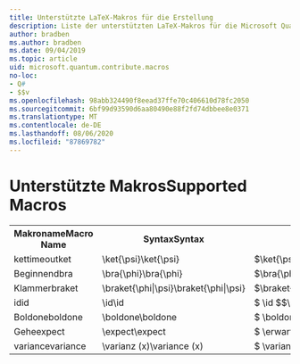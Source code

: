 ```yaml
---
title: Unterstützte LaTeX-Makros für die Erstellung
description: Liste der unterstützten LaTeX-Makros für die Microsoft Quantum Development Kit-Dokumentation.
author: bradben
ms.author: bradben
ms.date: 09/04/2019
ms.topic: article
uid: microsoft.quantum.contribute.macros
no-loc:
- Q#
- $$v
ms.openlocfilehash: 98abb324490f8eead37ffe70c406610d78fc2050
ms.sourcegitcommit: 6bf99d93590d6aa80490e88f2fd74dbbee8e0371
ms.translationtype: MT
ms.contentlocale: de-DE
ms.lasthandoff: 08/06/2020
ms.locfileid: "87869782"
---
```

# <a name="supported-macros"></a><span data-ttu-id="68398-103">Unterstützte Makros</span><span class="sxs-lookup"><span data-stu-id="68398-103">Supported Macros</span></span>

<table>
<tr><th><span data-ttu-id="68398-104">Makroname</span><span class="sxs-lookup"><span data-stu-id="68398-104">Macro Name</span></span></th><th><span data-ttu-id="68398-105">Syntax</span><span class="sxs-lookup"><span data-stu-id="68398-105">Syntax</span></span></th><th><span data-ttu-id="68398-106">Ergebnisse</span><span class="sxs-lookup"><span data-stu-id="68398-106">Results</span></span></th></tr>
<tr><td><span data-ttu-id="68398-107">kettimeout</span><span class="sxs-lookup"><span data-stu-id="68398-107">ket</span></span></td><td><span data-ttu-id="68398-108">\ket{\psi}</span><span class="sxs-lookup"><span data-stu-id="68398-108">\ket{\psi}</span></span></td><td><span data-ttu-id="68398-109">$\ket{\psi}$</span><span class="sxs-lookup"><span data-stu-id="68398-109">$\ket{\psi}$</span></span></td></tr>
<tr><td><span data-ttu-id="68398-110">Beginnend</span><span class="sxs-lookup"><span data-stu-id="68398-110">bra</span></span></td><td><span data-ttu-id="68398-111">\bra{\phi}</span><span class="sxs-lookup"><span data-stu-id="68398-111">\bra{\phi}</span></span></td><td><span data-ttu-id="68398-112">$\bra{\phi}$</span><span class="sxs-lookup"><span data-stu-id="68398-112">$\bra{\phi}$</span></span></td></tr>
<tr><td><span data-ttu-id="68398-113">Klammer</span><span class="sxs-lookup"><span data-stu-id="68398-113">braket</span></span></td><td><span data-ttu-id="68398-114">\braket{\phi|\psi}</span><span class="sxs-lookup"><span data-stu-id="68398-114">\braket{\phi|\psi}</span></span></td><td><span data-ttu-id="68398-115">$\braket{\phi|\psi}$</span><span class="sxs-lookup"><span data-stu-id="68398-115">$\braket{\phi|\psi}$</span></span></td></tr>
<tr><td><span data-ttu-id="68398-116">id</span><span class="sxs-lookup"><span data-stu-id="68398-116">id</span></span></td><td><span data-ttu-id="68398-117">\id</span><span class="sxs-lookup"><span data-stu-id="68398-117">\id</span></span></td><td><span data-ttu-id="68398-118">$ \id $</span><span class="sxs-lookup"><span data-stu-id="68398-118">$\id$</span></span></td></tr>
<tr><td><span data-ttu-id="68398-119">Boldone</span><span class="sxs-lookup"><span data-stu-id="68398-119">boldone</span></span></td><td><span data-ttu-id="68398-120">\boldone</span><span class="sxs-lookup"><span data-stu-id="68398-120">\boldone</span></span></td><td><span data-ttu-id="68398-121">$ \boldone $</span><span class="sxs-lookup"><span data-stu-id="68398-121">$\boldone$</span></span></td></tr>
<tr><td><span data-ttu-id="68398-122">Gehe</span><span class="sxs-lookup"><span data-stu-id="68398-122">expect</span></span></td><td><span data-ttu-id="68398-123">\expect</span><span class="sxs-lookup"><span data-stu-id="68398-123">\expect</span></span></td><td><span data-ttu-id="68398-124">$ \erwartet $</span><span class="sxs-lookup"><span data-stu-id="68398-124">$\expect$</span></span></td></tr>
<tr><td><span data-ttu-id="68398-125">variance</span><span class="sxs-lookup"><span data-stu-id="68398-125">variance</span></span></td><td><span data-ttu-id="68398-126">\varianz (x)</span><span class="sxs-lookup"><span data-stu-id="68398-126">\variance (x)</span></span></td><td><span data-ttu-id="68398-127">$ \varianz (x) $</span><span class="sxs-lookup"><span data-stu-id="68398-127">$\variance (x)$</span></span></td></tr>
</table>